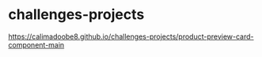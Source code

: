 # challenges-projects
https://calimadoobe8.github.io/challenges-projects/product-preview-card-component-main
